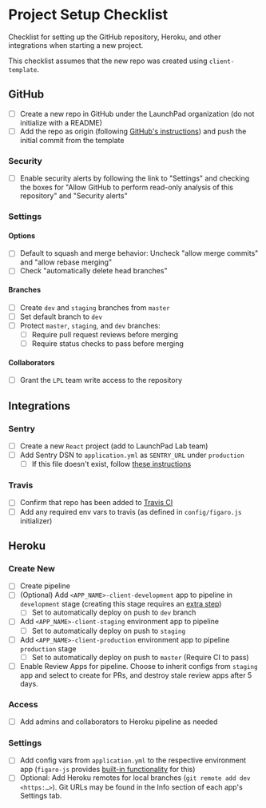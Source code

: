 # Project Setup Checklist

Checklist for setting up the GitHub repository, Heroku, and other integrations when starting a new project.

This checklist assumes that the new repo was created using `client-template`.

## GitHub

- [ ] Create a new repo in GitHub under the LaunchPad organization (do not initialize with a README)
- [ ] Add the repo as origin (following [GitHub's instructions](https://help.github.com/en/articles/adding-a-remote)) and push the initial commit from the template

### Security

- [ ] Enable security alerts by following the link to "Settings" and checking the boxes for "Allow GitHub to perform read-only analysis of this repository" and "Security alerts"

### Settings

#### Options

- [ ] Default to squash and merge behavior: Uncheck "allow merge commits" and "allow rebase merging"
- [ ] Check "automatically delete head branches"

#### Branches

- [ ] Create `dev` and `staging` branches from `master`
- [ ] Set default branch to `dev`
- [ ] Protect `master`, `staging`, and `dev` branches:
  - [ ] Require pull request reviews before merging
  - [ ] Require status checks to pass before merging

#### Collaborators

- [ ] Grant the `LPL` team write access to the repository

## Integrations

### Sentry

- [ ] Create a new `React` project (add to LaunchPad Lab team)
- [ ] Add Sentry DSN to `application.yml` as `SENTRY_URL` under `production`
  - [ ] If this file doesn't exist, follow [these instructions](https://github.com/LaunchPadLab/opensesame#opensesame)

### Travis

- [ ] Confirm that repo has been added to [Travis CI](https://travis-ci.com/)
- [ ] Add any required env vars to travis (as defined in `config/figaro.js` initializer)

## Heroku

### Create New

- [ ] Create pipeline
- [ ] (Optional) Add `<APP_NAME>-client-development` app to pipeline in `development` stage (creating this stage requires an [extra step](https://devcenter.heroku.com/articles/pipelines#i-don-t-see-a-development-stage-how-do-i-add-a-development-app))
  - [ ] Set to automatically deploy on push to `dev` branch
- [ ] Add `<APP_NAME>-client-staging` environment app to pipeline
  - [ ] Set to automatically deploy on push to `staging`
- [ ] Add `<APP_NAME>-client-production` environment app to pipeline `production` stage
  - [ ] Set to automatically deploy on push to `master` (Require CI to pass)
- [ ] Enable Review Apps for pipeline. Choose to inherit configs from `staging` app and select to create for PRs, and destroy stale review apps after 5 days.

### Access

- [ ] Add admins and collaborators to Heroku pipeline as needed

### Settings

- [ ] Add config vars from `application.yml` to the respective environment app (`figaro-js` provides [built-in functionality](https://github.com/LaunchPadLab/figaro-js/blob/master/docs.md#cli) for this)
- [ ] Optional: Add Heroku remotes for local branches (`git remote add dev <https:…>`). Git URLs may be found in the Info section of each app's Settings tab.
